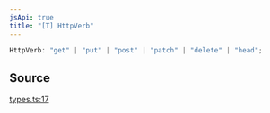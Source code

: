 ```yaml
---
jsApi: true
title: "[T] HttpVerb"
---
```


```ts
HttpVerb: "get" | "put" | "post" | "patch" | "delete" | "head";
```

## Source

[types.ts:17](https://github.com/markcowl/cadl/blob/1a6d2b70/packages/http/src/types.ts#L17)
